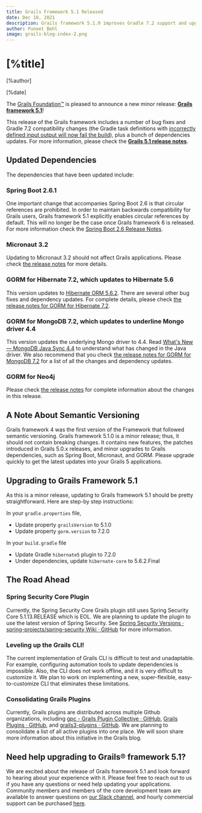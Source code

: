 ```yaml
---
title: Grails Framework 5.1 Released
date: Dec 18, 2021
description: Grails framework 5.1.0 improves Gradle 7.2 support and upgrades to Spring Boot 2.6.1, GORM 7.2, and Micronaut framework 3.2.0
author: Puneet Behl
image: grails-blog-index-2.png
---
```


# [%title]

[%author]

[%date]

The [Grails Foundation™](https://grails.org/foundation/index.html) is pleased to announce a new minor release: [**Grails framework 5.1**](https://github.com/grails/grails-core/releases/tag/v5.1.0)!

This release of the Grails framework includes a number of bug fixes and Gradle 7.2 compatibility changes (the Gradle task definitions with [incorrectly defined input output will now fail the build](https://docs.gradle.org/7.0/userguide/upgrading_version_6.html#task_validation_problems_are_now_errors)), plus a bunch of dependencies updates. For more information, please check the [**Grails 5.1 release notes**](https://github.com/grails/grails-core/releases/tag/v5.1.0).

## Updated Dependencies

The dependencies that have been updated include:

### Spring Boot 2.6.1
One important change that accompanies Spring Boot 2.6 is that circular references are prohibited. In order to maintain backwards compatibility for Grails users, Grails framework 5.1 explicitly enables circular references by default. This will no longer be the case once Grails framework 6 is released. For more information check the [Spring Boot 2.6 Release Notes](https://github.com/spring-projects/spring-boot/wiki/Spring-Boot-2.6-Release-Notes).

### Micronaut 3.2
Updating to Micronaut 3.2 should not affect Grails applications. Please check [the release notes](https://github.com/micronaut-projects/micronaut-core/releases/tag/v3.2.2) for more details. 

### GORM for Hibernate 7.2, which updates to Hibernate 5.6
This version updates to [Hibernate ORM 5.6.2](https://in.relation.to/2021/12/08/hibernate-orm-562/). There are several other bug fixes and dependency updates. For complete details,  please check [the release notes for GORM for Hibernate 7.2](https://github.com/grails/gorm-hibernate5/releases/tag/v7.2.0).

### GORM for MongoDB 7.2, which updates to underline Mongo driver 4.4
This version updates the underlying Mongo driver to 4.4. Read [What's New — MongoDB Java Sync 4.4](https://docs.mongodb.com/drivers/java/sync/current/whats-new/#std-label-version-4.4) to understand what has changed in the Java driver. We also recommend that you check [the release notes for GORM for MongoDB 7.2](https://github.com/grails/gorm-mongodb/releases/tag/v7.2.0) for a list of all the changes and dependency updates.

### GORM for Neo4j
Please check [the release notes](https://github.com/grails/gorm-neo4j/releases/tag/v7.2.0) for complete information about the changes in this release.

## A Note About Semantic Versioning

Grails framework 4 was the first version of the Framework that followed semantic versioning. Grails framework 5.1.0 is a minor release; thus, it should not contain breaking changes. It contains new features, the patches introduced in Grails 5.0.x releases, and minor upgrades to Grails dependencies, such as Spring Boot, Micronaut, and GORM. Please upgrade quickly to get the latest updates into your Grails 5 applications.

## Upgrading to Grails Framework 5.1

As this is a minor release, updating to Grails framework 5.1 should be pretty straightforward. Here are step-by step instructions:

In your `gradle.properties` file,

- Update property `grailsVersion` to 5.1.0
- Update property `gorm.version` to 7.2.0

In your `build.gradle` file

- Update Gradle `hibernate5` plugin to 7.2.0
- Under dependencies, update `hibernate-core` to 5.6.2.Final

## The Road Ahead

### Spring Security Core Plugin

Currently, the Spring Security Core Grails plugin still uses Spring Security Core 5.1.13.RELEASE which is EOL. We are planning to update the plugin to use the latest version of Spring Security. See [Spring Security Versions · spring-projects/spring-security Wiki · GitHub](https://github.com/spring-projects/spring-security/wiki/Spring-Security-Versions#released-versions) for more information.

### Leveling up the Grails CLI!

The current implementation of Grails CLI is difficult to test and unadaptable. For example, configuring automation tools to update dependencies is impossible. Also, the CLI does not work offline, and it is very difficult to customize it. We plan to work on implementing a new, super-flexible, easy-to-customize CLI that eliminates these limitations.

### Consolidating Grails Plugins

Currently, Grails plugins are distributed across multiple Github organizations, including [gpc - Grails Plugin Collective · GitHub](https://github.com/gpc), [Grails Plugins · GitHub](https://github.com/grails-plugins), and [grails3-plugins · GitHub](https://github.com/grails3-plugins). We are planning to consolidate a list of all active plugins into one place. We will soon share more information about this initiative in the Grails blog.

## Need help upgrading to Grails® framework 5.1?

We are excited about the release of Grails framework 5.1 and look forward to hearing about your experience with it. Please feel free to reach out to us if you have any questions or need help updating your applications. Community members and members of the core development team are available to answer questions on [our Slack channel](https://slack.grails.org/), and hourly commercial support can be purchased [here](https://objectcomputing.com/products/grails/consulting-support).

